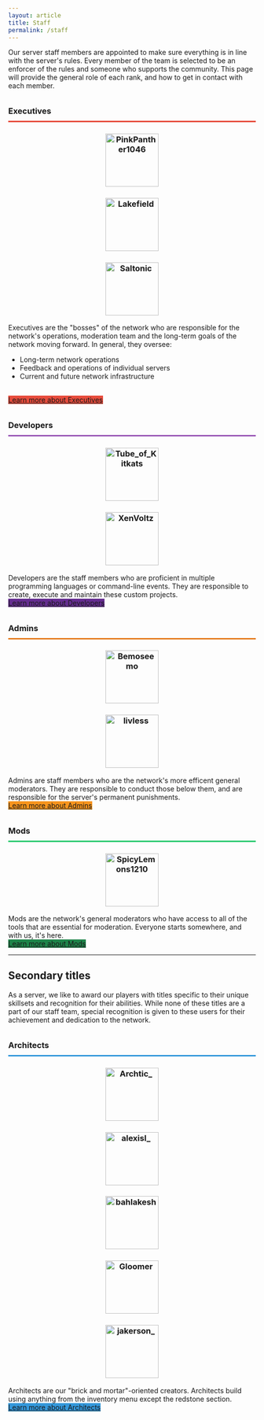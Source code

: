 ```yaml
---
layout: article
title: Staff
permalink: /staff
---
```


Our server staff members are appointed to make sure everything is in line with the server's rules. Every member of the team is selected to be an enforcer of the rules and someone who supports the community. This page will provide the general role of each rank, and how to get in contact with each member.

<h3 style="line-height: 2.5rem; border-bottom: 3px #E64A3A solid;">Executives</h3>
<center>
<div class="grid-container">
  <div class="grid grid--py-3">
    <div class="cell cell--4"><div><h3><img src="https://cravatar.eu/helmhead/6fa574108a8c46d7ab77476ed0cdbe20" alt="PinkPanther1046" width="108"></h3></div></div>
    <div class="cell cell--4"><div><h3><img src="https://cravatar.eu/helmhead/77ca708d0717449bae691c503296e133" alt="Lakefield" width="108"></h3></div></div>
    <div class="cell cell--4"><div><h3><img src="https://cravatar.eu/helmhead/ce74e1fa867041ddbfc89c0c02a8472a" alt="Saltonic" width="108"></h3></div></div>
  </div>
</div>
</center>

Executives are the "bosses" of the network who are responsible for the network's operations, moderation team and the long-term goals of the network moving forward. In general, they oversee:
* Long-term network operations
* Feedback and operations of individual servers
* Current and future network infrastructure
<br>
<a class="button button--secondary button--rounded button--lg" style="margin-top: 1rem; margin-bottom: 1rem; background-color: #e74c3c;" href="{{ site.baseurl }}/hc/content-moderation#executive">Learn more about Executives</a>

<h3 style="line-height: 2.5rem; border-bottom: 3px #9B59B6 solid;">Developers</h3>
<center>
<div class="grid-container">
  <div class="grid grid--py-3">
    <div class="cell cell--6"><div><h3><img src="https://cravatar.eu/helmhead/eca5074c25da49bd8a8529ce598ccdf4" alt="Tube_of_Kitkats" width="108"></h3></div></div>
    <div class="cell cell--6"><div><h3><img src="https://cravatar.eu/helmhead/ab9aee273b3748be804c6810d5c0a643" alt="XenVoltz" width="108"></h3></div></div>
  </div>
</div>
</center>

Developers are the staff members who are proficient in multiple programming languages or command-line events. They are responsible to create, execute and maintain these custom projects.
<br>
<a class="button button--secondary button--rounded button--lg" style="margin-top: 1rem; margin-bottom: 1rem; background-color: #652d90;" href="{{ site.baseurl }}/hc/content-moderation#developer">Learn more about Developers</a>

<h3 style="line-height: 2.5rem; border-bottom: 3px #E67D21 solid;">Admins</h3>
<center>
<div class="grid-container">
  <div class="grid grid--py-3">
    <div class="cell cell--6"><div><h3><img src="https://cravatar.eu/helmhead/8a43ac7dc23948c9872ca09060704235" alt="Bemoseemo" width="108"></h3></div></div>
    <div class="cell cell--6"><div><h3><img src="https://cravatar.eu/helmhead/2967434555d84e77815cb3600b3ffe39" alt="livless" width="108"></h3></div></div>
  </div>
</div>
</center>

Admins are staff members who are the network's more efficent general moderators. They are responsible to conduct those below them, and are responsible for the server's permanent punishments.
<br>
<a class="button button--secondary button--rounded button--lg" style="margin-top: 1rem; margin-bottom: 1rem; background-color: #f7941d;" href="{{ site.baseurl }}/hc/content-moderation#admin">Learn more about Admins</a>

<h3 style="line-height: 2.5rem; border-bottom: 3px #2BCA70 solid;">Mods</h3>
<center>
<div class="grid-container">
  <div class="grid grid--py-3">
    <div class="cell cell--12"><div><h3><img src="https://cravatar.eu/helmhead/53f64c18187247ecafc403bdf9279760" alt="SpicyLemons1210" width="108"></h3></div></div>
  </div>
</div>
</center>

Mods are the network's general moderators who have access to all of the tools that are essential for moderation. Everyone starts somewhere, and with us, it's here.
<br>
<a class="button button--secondary button--rounded button--lg" style="margin-top: 1rem; margin-bottom: 1rem; background-color: #1e8449;" href="{{ site.baseurl }}/hc/content-moderation#mod">Learn more about Mods</a>

<hr>

## Secondary titles
As a server, we like to award our players with titles specific to their unique skillsets and recognition for their abilities. While none of these titles are a part of our staff team, special recognition is given to these users for their achievement and dedication to the network.

<h3 style="line-height: 2.5rem; border-bottom: 3px #3498db solid;">Architects</h3>
<center>
<div class="grid-container">
  <div class="grid grid--py-3">
    <div class="cell cell--2"><div><h3><img src="https://cravatar.eu/helmhead/bd53d1b9dbc3497d9c3a29c04183b9c2" alt="Archtic_" width="108"></h3></div></div>
    <div class="cell cell--auto"><div><h3><img src="https://cravatar.eu/helmhead/c6cec575914f4513a3cd8986d9e4cc12" alt="alexisl_" width="108"></h3></div></div>
    <div class="cell cell--auto"><div><h3><img src="https://cravatar.eu/helmhead/2eacfd2ca874460bb812cbf7e5bee8ed" alt="bahlakesh" width="108"></h3></div></div>
    <div class="cell cell--auto"><div><h3><img src="https://cravatar.eu/helmhead/de9cdbd753cb4e169e0d51c069216d57" alt="Gloomer" width="108"></h3></div></div>
    <div class="cell cell--auto"><div><h3><img src="https://cravatar.eu/helmhead/91506894c71d4d91aa1c886ea9d54243" alt="jakerson_" width="108"></h3></div></div>
  </div>
</div>
</center>

Architects are our "brick and mortar"-oriented creators. Architects build using anything from the inventory menu except the redstone section.
<br>
<a class="button button--secondary button--rounded button--lg" style="margin-top: 1rem; margin-bottom: 1rem; background-color: #3498db;" href="{{ site.baseurl }}/hc/titles-and-honors#architect">Learn more about Architects</a>
